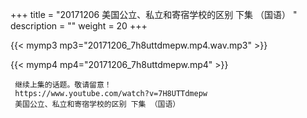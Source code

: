 +++
title = "20171206  美国公立、私立和寄宿学校的区别 下集 （国语） "
description = ""
weight = 20
+++

{{< mymp3 mp3="20171206_7h8uttdmepw.mp4.wav.mp3" >}}

{{< mymp4 mp4="20171206_7h8uttdmepw.mp4" >}}

     继续上集的话题。敬请留意！ 
     https://www.youtube.com/watch?v=7H8UTTdmepw 
     美国公立、私立和寄宿学校的区别 下集 （国语） 
